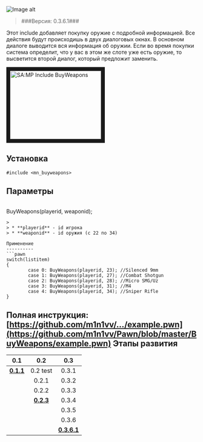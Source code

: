 ![Image alt](http://pawn-wiki.ru/uploads/imgs/img_1466732388__bw-logo.png)
> ###Версия: 0.3.6.1###

Этот include добавляет покупку оружие с подробной информацией. Все действия будут происходишь в двух диалоговых окнах. В основном диалоге выводится вся информация об оружии. Если во время покупки система определит, что у вас в этом же слоте уже есть оружие, то высветится второй диалог, который предложит заменить.

<a href="http://www.youtube.com/watch?feature=player_embedded&v=f72H9AEBAKUE" target="_blank"><img src="http://img.youtube.com/vi/f72H9AEBAKU/0.jpg" 
alt="SA:MP Include BuyWeapons" width="240" height="180" border="10" /></a>

Установка
---------
```pawn
#include <mn_buyweapons>
```

Параметры
---------
> 
> ```pawn
BuyWeapons(playerid, weaponid);
```
> 
> * **playerid** - id игрока
> * **weaponid** - id оружия (с 22 по 34)

Применение
----------
```pawn
switch(listitem)
{
        case 0: BuyWeapons(playerid, 23); //Silenced 9mm
        case 1: BuyWeapons(playerid, 27); //Combat Shotgun
        case 2: BuyWeapons(playerid, 28); //Micro SMG/Uz
        case 3: BuyWeapons(playerid, 31); //M4
        case 4: BuyWeapons(playerid, 34); //Sniper Rifle
}
```
Полная инструкция: [https://github.com/m1n1vv/.../example.pwn](https://github.com/m1n1vv/Pawn/blob/master/BuyWeapons/example.pwn)
Этапы развития
--------------

|0.1|0.2|0.3|
|:-:|:-:|:-:|
|[**0.1.1**](https://github.com/m1n1vv/Pawn/blob/master/BuyWeapons/outdated_scripts/buy_weapons_0.1.inc)|0.2 test|0.3.1|
||0.2.1|0.3.2|
||0.2.2|0.3.3|
||[**0.2.3**](https://github.com/m1n1vv/Pawn/blob/master/BuyWeapons/outdated_scripts/buy_weapons_0.2.inc)|0.3.4|
|||0.3.5|
|||0.3.6|
|||[**0.3.6.1**](https://github.com/m1n1vv/Pawn/blob/master/BuyWeapons/outdated_scripts/buy_weapons_0.3.inc)|
